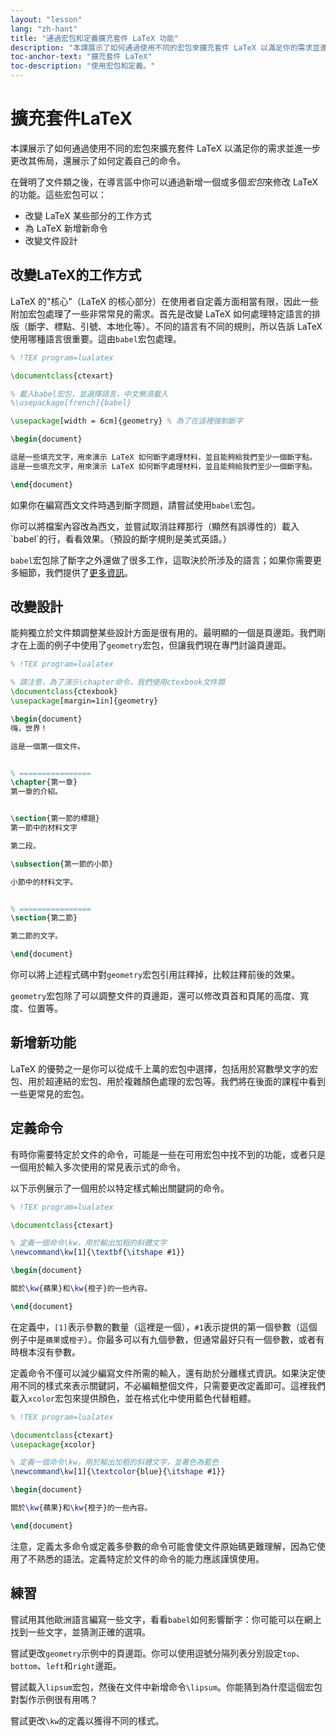 ```yaml
---
layout: "lesson"
lang: "zh-hant"
title: "通過宏包和定義擴充套件 LaTeX 功能"
description: "本課展示了如何通過使用不同的宏包來擴充套件 LaTeX 以滿足你的需求並進一步更改其佈局，還展示了如何定義自己的命令。"
toc-anchor-text: "擴充套件 LaTeX"
toc-description: "使用宏包和定義。"
---
```


# 擴充套件LaTeX

<span
  class="summary">本課展示了如何通過使用不同的宏包來擴充套件 LaTeX 以滿足你的需求並進一步更改其佈局，還展示了如何定義自己的命令。</span>

在聲明了文件類之後，在導言區中你可以通過新增一個或多個*宏包*來修改 LaTeX 的功能。這些宏包可以：

- 改變 LaTeX 某些部分的工作方式
- 為 LaTeX 新增新命令
- 改變文件設計

## 改變LaTeX的工作方式

LaTeX 的"核心"（LaTeX 的核心部分）在使用者自定義方面相當有限，因此一些附加宏包處理了一些非常常見的需求。首先是改變 LaTeX 如何處理特定語言的排版（斷字、標點、引號、本地化等）。不同的語言有不同的規則，所以告訴 LaTeX 使用哪種語言很重要。這由`babel`宏包處理。

```latex
% !TEX program=lualatex

\documentclass{ctexart}

% 載入babel宏包，並選擇語言，中文無須載入
%\usepackage[french]{babel}

\usepackage[width = 6cm]{geometry} % 為了在這裡強制斷字

\begin{document}

這是一些填充文字，用來演示 LaTeX 如何斷字處理材料，並且能夠給我們至少一個斷字點。
這是一些填充文字，用來演示 LaTeX 如何斷字處理材料，並且能夠給我們至少一個斷字點。

\end{document}
```

如果你在編寫西文文件時遇到斷字問題，請嘗試使用`babel`宏包。

<p class="hint">你可以將檔案內容改為西文，並嘗試取消註釋那行（顯然有誤導性的）載入`babel`的行，看看效果。（預設的斷字規則是美式英語。）</p>

`babel`宏包除了斷字之外還做了很多工作，這取決於所涉及的語言；如果你需要更多細節，我們提供了[更多資訊](more-06)。

## 改變設計

能夠獨立於文件類調整某些設計方面是很有用的。最明顯的一個是頁邊距。我們剛才在上面的例子中使用了`geometry`宏包，但讓我們現在專門討論頁邊距。

```latex
% !TEX program=lualatex

% 請注意，為了演示\chapter命令，我們使用ctexbook文件類
\documentclass{ctexbook} 
\usepackage[margin=1in]{geometry}

\begin{document}
嗨，世界！

這是一個第一個文件。


% ================
\chapter{第一章}
第一章的介紹。


\section{第一節的標題}
第一節中的材料文字

第二段。

\subsection{第一節的小節}

小節中的材料文字。


% ================
\section{第二節}

第二節的文字。

\end{document}
```

你可以將上述程式碼中對`geometry`宏包引用註釋掉，比較註釋前後的效果。

`geometry`宏包除了可以調整文件的頁邊距，還可以修改頁首和頁尾的高度、寬度、位置等。

## 新增新功能

LaTeX 的優勢之一是你可以從成千上萬的宏包中選擇，包括用於寫數學文字的宏包、用於超連結的宏包、用於複雜顏色處理的宏包等。我們將在後面的課程中看到一些更常見的宏包。

## 定義命令

有時你需要特定於文件的命令，可能是一些在可用宏包中找不到的功能，或者只是一個用於輸入多次使用的常見表示式的命令。

以下示例展示了一個用於以特定樣式輸出關鍵詞的命令。

```latex
% !TEX program=lualatex

\documentclass{ctexart}

% 定義一個命令\kw，用於輸出加粗的斜體文字
\newcommand\kw[1]{\textbf{\itshape #1}}

\begin{document}

關於\kw{蘋果}和\kw{橙子}的一些內容。

\end{document}
```

在定義中，`[1]`表示參數的數量（這裡是一個），`#1`表示提供的第一個參數（這個例子中是`蘋果`或`橙子`）。你最多可以有九個參數，但通常最好只有一個參數，或者有時根本沒有參數。

定義命令不僅可以減少編寫文件所需的輸入，還有助於分離樣式資訊。如果決定使用不同的樣式來表示關鍵詞，不必編輯整個文件，只需要更改定義即可。這裡我們載入`xcolor`宏包來提供顏色，並在格式化中使用藍色代替粗體。

```latex
% !TEX program=lualatex

\documentclass{ctexart}
\usepackage{xcolor}

% 定義一個命令\kw，用於輸出加粗的斜體文字，並著色為藍色
\newcommand\kw[1]{\textcolor{blue}{\itshape #1}}

\begin{document}

關於\kw{蘋果}和\kw{橙子}的一些內容。

\end{document}
```

注意，定義太多命令或定義多參數的命令可能會使文件原始碼更難理解，因為它使用了不熟悉的語法。定義特定於文件的命令的能力應該謹慎使用。

## 練習

嘗試用其他歐洲語言編寫一些文字，看看`babel`如何影響斷字：你可能可以在網上找到一些文字，並猜測正確的選項。

嘗試更改`geometry`示例中的頁邊距。你可以使用逗號分隔列表分別設定`top`、`bottom`、`left`和`right`邊距。

嘗試載入`lipsum`宏包，然後在文件中新增命令`\lipsum`。你能猜到為什麼這個宏包對製作示例很有用嗎？

嘗試更改`\kw`的定義以獲得不同的樣式。
